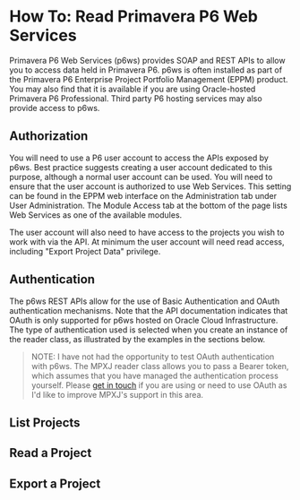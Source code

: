 # How To: Read Primavera P6 Web Services

Primavera P6 Web Services (p6ws) provides SOAP and REST APIs to allow you to
access data held in Primavera P6. p6ws is often installed as part of the
Primavera P6 Enterprise Project Portfolio Management (EPPM) product. You may
also find that it is available if you are using Oracle-hosted Primavera P6
Professional. Third party P6 hosting services may also provide access to p6ws.

## Authorization

You will need to use a P6 user account to access the APIs exposed by p6ws. Best
practice suggests creating a user account dedicated to this purpose, although a
normal user account can be used. You will need to ensure that the user account
is authorized to use Web Services. This setting can be found in the EPPM web
interface on the Administration tab under User Administration. The Module
Access tab at the bottom of the page lists Web Services as one of the available
modules.

The user account will also need to have access to the projects you wish to work
with via the API. At minimum the user account will need read access, including
"Export Project Data" privilege.

## Authentication

The p6ws REST APIs allow for the use of Basic Authentication and OAuth
authentication mechanisms. Note that the API documentation indicates that OAuth
is only supported for p6ws hosted on Oracle Cloud Infrastructure. The type of
authentication used is selected when you create an instance of the reader
class, as illustrated by the examples in the sections below.

> NOTE: I have not had the opportunity to test OAuth authentication with p6ws.
> The MPXJ reader class allows you to pass a Bearer token, which assumes that
> you have managed the authentication process yourself. Please 
> [get in touch](mailto:jon@timephased.com)
> if you are using or need to use OAuth as I'd like to improve MPXJ's 
> support in this area.

## List Projects

## Read a Project

## Export a Project


